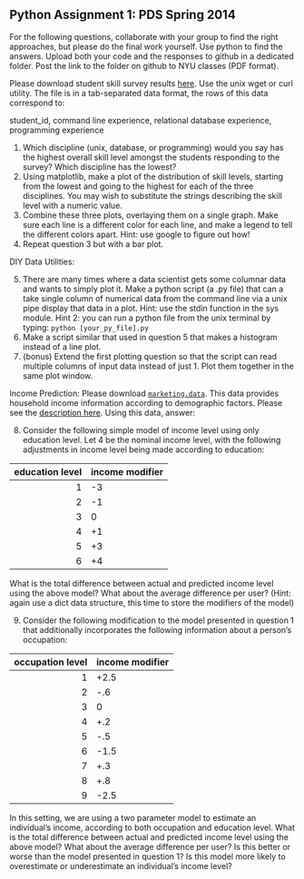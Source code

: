 Python Assignment 1: PDS Spring 2014
------------------------------------

For the following questions, collaborate with your group to find the right approaches, but please do the final work yourself. Use python to find the answers. Upload both your code and the responses to github in a dedicated folder. Post the link to the folder on github to NYU classes (PDF format).

Please download student skill survey results [here](https://raw.githubusercontent.com/jattenberg/PDS-Spring-2014/master/data/survey_anon.txt). Use the unix wget or curl utility. The file is in a tab-separated data format, the rows of this data correspond to: 

student_id, command line experience, relational database experience, programming experience

1. Which discipline (unix, database, or programming) would you say has the highest overall skill level amongst the students responding to the survey? Which discipline has the lowest?
2. Using matplotlib, make a plot of the distribution of skill levels, starting from the lowest and going to the highest for each of the three disciplines. You may wish to substitute the strings describing the skill level with a numeric value.
3. Combine these three plots, overlaying them on a single graph. Make sure each line is a different color for each line, and make a legend to tell the different colors apart. Hint: use google to figure out how!
4. Repeat question 3 but with a bar plot.

DIY Data Utilities:

5. There are many times where a data scientist gets some columnar data and wants to simply plot it. Make a python script (a .py file) that can a take single column of numerical data from the command line via a unix pipe display that data in a plot. Hint: use the stdin function in the sys module. Hint 2: you can run a python file from the unix terminal by typing: `python [your_py_file].py`
6. Make a script similar that used in question 5 that makes a histogram instead of a line plot.
7. (bonus) Extend the first plotting question so that the script can read multiple columns of input data instead of just 1. Plot them together in the same plot window.

Income Prediction:
Please download [`marketing.data`](https://raw.githubusercontent.com/jattenberg/PDS-Spring-2014/master/data/marketing.data). This data provides household income information according to demographic factors. Please see the [description here](https://github.com/jattenberg/PDS-Spring-2014/blob/master/data/marketing.info). Using this data, answer:



8. Consider the following simple model of income level using only education level.
Let 4 be the nominal income level, with the following adjustments in income level being made according to education:


| education level | income modifier |
|----------------:|-----------------|
|        1        |        -3       |
|        2        |        -1       |
|        3        |        0        |
|        4        |        +1       |
|        5        |        +3       |
|        6        |        +4       |


What is the total difference between actual and predicted income level using the above model? What about the average difference per user? (Hint: again use a dict data structure, this time to store the modifiers of the model)

9. Consider the following modification to the model presented in question 1 that additionally incorporates the following information about a person’s occupation:


| occupation level | income modifier |
|-----------------:|-----------------|
|        1         |        +2.5     |
|        2         |        -.6      |
|        3         |        0        |
|        4         |        +.2      |
|        5         |        -.5      |
|        6         |        -1.5     |
|        7         |        +.3      |
|        8         |        +.8      |
|        9         |        -2.5     |


In this setting, we are using a two parameter model to estimate an individual’s income, according to both occupation and education level. What is the total difference between actual and predicted income level using the above model? What about the average difference per user?  Is this better or worse than the model presented in question 1? Is this model more likely to overestimate or underestimate an individual’s income level?
